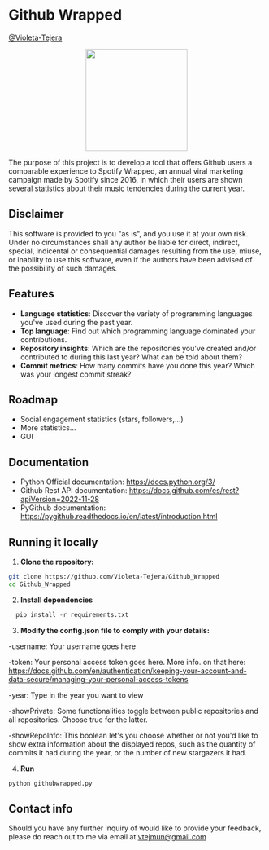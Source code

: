 
# Github Wrapped 
[@Violeta-Tejera](https://www.github.com/Violeta-Tejera)

<p align="center">
  <img src="https://github.com/Violeta-Tejera/Github_Wrapped/assets/80209320/200beba1-f3d2-4995-8693-455e83f574aa" width="200" height="200">
</p>

The purpose of this project is to develop a tool that offers Github users a comparable experience to Spotify Wrapped, an annual viral marketing campaign made by Spotify since 2016, in which their users are shown several statistics about their music tendencies during the current year.

## Disclaimer

This software is provided to you "as is", and you use it at your own risk. Under no circumstances shall any author be liable for direct, indirect, special, indicental or consequential damages resulting from the use, miuse, or inability to use this software, even if the authors have been advised of the possibility of such damages.

## Features

- **Language statistics**: Discover the variety of programming languages you've used during the past year.
- **Top language**: Find out which programming language dominated your contributions.
- **Repository insights**: Which are the repositories you've created and/or contributed to during this last year? What can be told about them?
- **Commit metrics**: How many commits have you done this year? Which was your longest commit streak?

## Roadmap
- Social engagement statistics (stars, followers,...)
- More statistics...
- GUI

## Documentation

- Python Official documentation: https://docs.python.org/3/
- Github Rest API documentation: https://docs.github.com/es/rest?apiVersion=2022-11-28
- PyGithub documentation: https://pygithub.readthedocs.io/en/latest/introduction.html

## Running it locally

1. **Clone the repository:**
  ```bash
  git clone https://github.com/Violeta-Tejera/Github_Wrapped
  cd Github_Wrapped
  ```
2. **Install dependencies**
```python
  pip install -r requirements.txt
```

3. **Modify the config.json file to comply with your details:**
   
  -username: Your username goes here
  
  -token: Your personal access token goes here. More info. on that here: https://docs.github.com/en/authentication/keeping-your-account-and-data-secure/managing-your-personal-access-tokens
 
  -year: Type in the year you want to view
  
  -showPrivate: Some functionalities toggle between public repositories and all repositories. Choose true for the latter.

  -showRepoInfo: This boolean let's you choose whether or not you'd like to show extra information about the displayed repos, such as the quantity of commits it had during the year, or the number of new stargazers it had. 

4. **Run**
```python
python githubwrapped.py
```


## Contact info

Should you have any further inquiry of would like to provide your feedback, please do reach out to me via email at vtejmun@gmail.com


